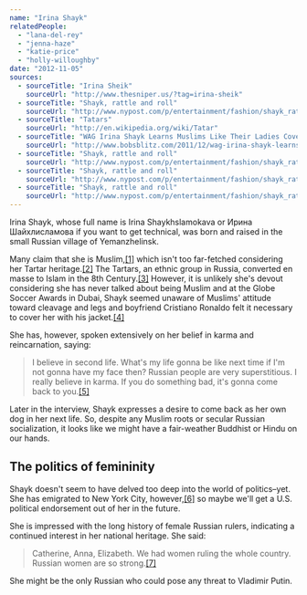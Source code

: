 ```yaml
---
name: "Irina Shayk"
relatedPeople:
  - "lana-del-rey"
  - "jenna-haze"
  - "katie-price"
  - "holly-willoughby"
date: "2012-11-05"
sources:
  - sourceTitle: "Irina Sheik"
    sourceUrl: "http://www.thesniper.us/?tag=irina-sheik"
  - sourceTitle: "Shayk, rattle and roll"
    sourceUrl: "http://www.nypost.com/p/entertainment/fashion/shayk_rattle_and_roll_FfOgWVfOx3EEnQuHcc307I"
  - sourceTitle: "Tatars"
    sourceUrl: "http://en.wikipedia.org/wiki/Tatar"
  - sourceTitle: "WAG Irina Shayk Learns Muslims Like Their Ladies Covered Up"
    sourceUrl: "http://www.bobsblitz.com/2011/12/wag-irina-shayk-learns-muslims-like.html"
  - sourceTitle: "Shayk, rattle and roll"
    sourceUrl: "http://www.nypost.com/p/entertainment/fashion/shayk_rattle_and_roll_FfOgWVfOx3EEnQuHcc307I"
  - sourceTitle: "Shayk, rattle and roll"
    sourceUrl: "http://www.nypost.com/p/entertainment/fashion/shayk_rattle_and_roll_FfOgWVfOx3EEnQuHcc307I"
  - sourceTitle: "Shayk, rattle and roll"
    sourceUrl: "http://www.nypost.com/p/entertainment/fashion/shayk_rattle_and_roll_FfOgWVfOx3EEnQuHcc307I"
---
```


Irina Shayk, whose full name is Irina Shaykhslamokava or Ирина Шайхлисламова if you want to get technical, was born and raised in the small Russian village of Yemanzhelinsk.

Many claim that she is Muslim,<a class="source-citation" href="http://www.thesniper.us/?tag=irina-sheik" title="Irina Sheik">[1]</a> which isn't too far-fetched considering her Tartar heritage.<a class="source-citation" href="http://www.nypost.com/p/entertainment/fashion/shayk_rattle_and_roll_FfOgWVfOx3EEnQuHcc307I" title="Shayk, rattle and roll">[2]</a> The Tartars, an ethnic group in Russia, converted en masse to Islam in the 8th Century.<a class="source-citation" href="http://en.wikipedia.org/wiki/Tatar" title="Tatars">[3]</a> However, it is unlikely she's devout considering she has never talked about being Muslim and at the Globe Soccer Awards in Dubai, Shayk seemed unaware of Muslims' attitude toward cleavage and legs and boyfriend Cristiano Ronaldo felt it necessary to cover her with his jacket.<a class="source-citation" href="http://www.bobsblitz.com/2011/12/wag-irina-shayk-learns-muslims-like.html" title="WAG Irina Shayk Learns Muslims Like Their Ladies Covered Up">[4]</a>

She has, however, spoken extensively on her belief in karma and reincarnation, saying:

>I believe in second life. What's my life gonna be like next time if I'm not gonna have my face then? Russian people are very superstitious. I really believe in karma. If you do something bad, it's gonna come back to you.<a class="source-citation" href="http://www.nypost.com/p/entertainment/fashion/shayk_rattle_and_roll_FfOgWVfOx3EEnQuHcc307I" title="Shayk, rattle and roll">[5]</a>

Later in the interview, Shayk expresses a desire to come back as her own dog in her next life. So, despite any Muslim roots or secular Russian socialization, it looks like we might have a fair-weather Buddhist or Hindu on our hands.


## The politics of femininity

Shayk doesn't seem to have delved too deep into the world of politics–yet. She has emigrated to New York City, however,<a class="source-citation" href="http://www.nypost.com/p/entertainment/fashion/shayk_rattle_and_roll_FfOgWVfOx3EEnQuHcc307I" title="Shayk, rattle and roll">[6]</a> so maybe we'll get a U.S. political endorsement out of her in the future.

She is impressed with the long history of female Russian rulers, indicating a continued interest in her national heritage. She said:

>Catherine, Anna, Elizabeth. We had women ruling the whole country. Russian women are so strong.<a class="source-citation" href="http://www.nypost.com/p/entertainment/fashion/shayk_rattle_and_roll_FfOgWVfOx3EEnQuHcc307I" title="Shayk, rattle and roll">[7]</a>

She might be the only Russian who could pose any threat to Vladimir Putin.
